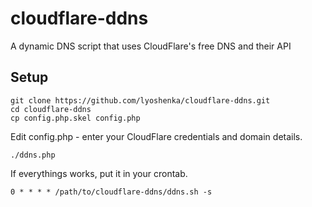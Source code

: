 # cloudflare-ddns

A dynamic DNS script that uses CloudFlare's free DNS and their API

## Setup

```
git clone https://github.com/lyoshenka/cloudflare-ddns.git
cd cloudflare-ddns
cp config.php.skel config.php
```
Edit config.php - enter your CloudFlare credentials and domain details.

```
./ddns.php
```

If everythings works, put it in your crontab.

```
0 * * * * /path/to/cloudflare-ddns/ddns.sh -s
``` 
